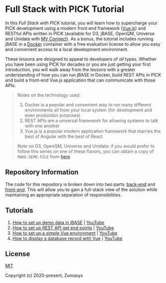 # Full Stack with PICK Tutorial

In this *Full Stack with PICK* tutorial, you will learn how to supercharge your PICK development using a modern front end framework ([Vue.js](https://vuejs.org/)) and RESTful APIs written in PICK (available for D3, jBASE, OpenQM, Universe and Unidata with [MV Connect](https://www.zumasys.com/products/mv-connect/)). As a bonus, the tutorial includes running jBASE in a [Docker](https://www.docker.com/) container with a free evaluation license to allow you easy and convenient access to a local development environment. 

These lessons are designed to appeal to developers of *all* types. Whether you have been using PICK for decades or you are just getting your first introduction, you will walk away from the lessons with a greater understanding of how you can run jBASE in Docker, build REST APIs in PICK and build a front-end Vue.js application that can communicate with those APIs.

> Notes on the technology used:
> 1. Docker is a popular and convenient way to run many different environments all from your local system (for development and even production purposes)
> 2. REST APIs are a universal framework for allowing systems to talk with one another
> 3. Vue.js is a popular modern application framework that marries the best of Angular with the best of React

> Note on D3, OpenQM, Universe and Unidata: if you would prefer to follow this series on one of these flavors, you can obtain a copy of `MAKE.DEMO.FILE` from [here](https://github.com/pickmultivalue/make-demo-file).

## Repository Information

The code for this repository is broken down into two parts: [back-end](https://github.com/pickmultivalue/full-stack-with-pick-tutorial/tree/master/back-end/) and [front-end](https://github.com/pickmultivalue/full-stack-with-pick-tutorial/tree/master/front-end/). This will allow you to gain a full-stack view of the solution while maintaining an appropriate separation of responsibilities.

## Tutorials

1. [How to set up demo data in jBASE](https://github.com/pickmultivalue/full-stack-with-pick-tutorial/tree/master/back-end/jbase/setting-up-jbase-demo-data) | [YouTube](https://youtu.be/gkHoVHq4J2c)
2. [How to set up REST API get end points](https://github.com/pickmultivalue/full-stack-with-pick-tutorial/tree/master/back-end/jbase/setting-up-get-endpoint) | [YouTube](https://youtu.be/aKCau-EJA7c)
3. [How to set up a simple Vue environment](https://github.com/pickmultivalue/full-stack-with-pick-tutorial/tree/master/front-end/vue/setting-up-a-simple-vue-envorinment) | [YouTube](https://youtu.be/iz3piDKEw9Y)
4. [How to display a database record with Vue](https://github.com/pickmultivalue/full-stack-with-pick-tutorial/tree/master/front-end/vue/display-record-with-simple-api-connection) | [YouTube](https://youtu.be/IKwcgHgo5Q8)
  
## License
[MIT](https://opensource.org/licenses/MIT)  
  
Copyright (c) 2020-present, Zumasys
